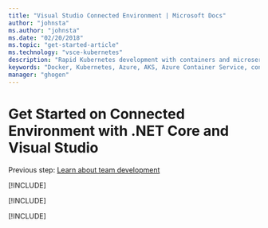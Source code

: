 ```yaml
---
title: "Visual Studio Connected Environment | Microsoft Docs"
author: "johnsta"
ms.author: "johnsta"
ms.date: "02/20/2018"
ms.topic: "get-started-article"
ms.technology: "vsce-kubernetes"
description: "Rapid Kubernetes development with containers and microservices on Azure"
keywords: "Docker, Kubernetes, Azure, AKS, Azure Container Service, containers"
manager: "ghogen"
---
```

# Get Started on Connected Environment with .NET Core and Visual Studio

Previous step: [Learn about team development](get-started-netcore-visualstudio-06.md)

[!INCLUDE[](common/well-done.md)]

[!INCLUDE[](common/take-survey.md)]

[!INCLUDE[](common/clean-up.md)]
 